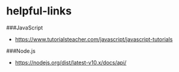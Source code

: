 # helpful-links

###JavaScript
- https://www.tutorialsteacher.com/javascript/javascript-tutorials

###Node.js
- https://nodejs.org/dist/latest-v10.x/docs/api/
